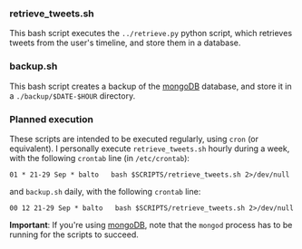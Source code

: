 ### retrieve_tweets.sh
This bash script executes the `../retrieve.py` python script, 
which retrieves tweets from the user's timeline, and store them in
a database.


### backup.sh
This bash script creates a backup of the [mongoDB](http://www.mongodb.org/) database, and store it in a 
`./backup/$DATE-$HOUR` directory.


### Planned execution
These scripts are intended to be executed regularly, using `cron` (or equivalent).
I personally execute `retrieve_tweets.sh` hourly during a week, with the following `crontab` line (in `/etc/crontab`):

``` 
01 * 21-29 Sep * balto   bash $SCRIPTS/retrieve_tweets.sh 2>/dev/null
```
and `backup.sh` daily, with the following `crontab` line:

```
00 12 21-29 Sep * balto   bash $SCRIPTS/retrieve_tweets.sh 2>/dev/null
```

**Important**: If you're using [mongoDB](http://www.mongodb.org/), note that the `mongod` process has to be running for the scripts to succeed.